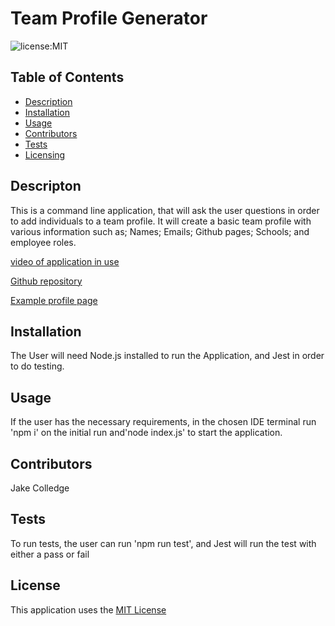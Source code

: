 # Team Profile Generator

![license:MIT](https://img.shields.io/badge/License-MIT-informational)

## Table of Contents

- [Description](##Description)
- [Installation](##Installation)
- [Usage](##Usage)
- [Contributors](##Contributors)
- [Tests](##Tests)
- [Licensing](##License)

## Descripton
This is a command line application, that will ask the user questions in order to add individuals to a team profile. It will create a basic team profile with various information such as; Names; Emails; Github pages; Schools; and employee roles.

[video of application in use](https://drive.google.com/file/d/157MKM1EM3ELO-OcDW_zLdQaaAoxANKMh/view)

[Github repository](https://github.com/jakecolledge97/team-profile-creator)

[Example profile page]()

## Installation
The User will need Node.js installed to run the Application, and Jest in order to do testing.

## Usage
If the user has the necessary requirements, in the chosen IDE terminal run 'npm i' on the initial run and'node index.js' to start the application.

## Contributors 
Jake Colledge


## Tests
To run tests, the user can run 'npm run test', and Jest will run the test with either a pass or fail

## License
This application uses the [MIT License](https://opensource.org/licenses/MIT)
